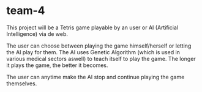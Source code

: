 # team-4

This project will be a Tetris game playable by an user or AI (Artificial Intelligence) via de web.

The user can choose between playing the game himself/herself or letting the AI play for them. The AI uses Genetic Algorithm (which 
is used in various medical sectors aswell) to teach itself to play the game. The longer it plays the game, the better it becomes.

The user can anytime make the AI stop and continue playing the game themselves.
